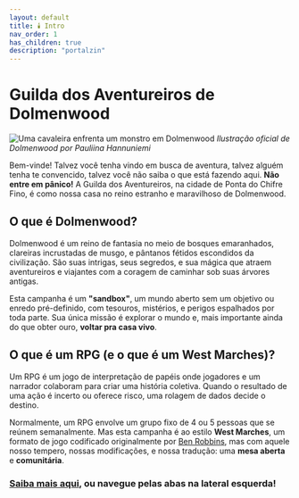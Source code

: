 ```yaml
---
layout: default
title: 🕯️ Intro
nav_order: 1
has_children: true
description: "portalzin"
---
```


# Guilda dos Aventureiros de Dolmenwood

![Uma cavaleira enfrenta um monstro em Dolmenwood](https://necroticgnome.com/cdn/shop/articles/Pauliina_Hannuniemi_-_Knight_and_Phlegm_Wyrm.jpg?v=1578737762&width=1100)
*Ilustração oficial de Dolmenwood por Pauliina Hannuniemi*

Bem-vinde! Talvez você tenha vindo em busca de aventura, talvez alguém tenha te convencido, talvez você não saiba o que está fazendo aqui. **Não entre em pânico!** A Guilda dos Aventureiros, na cidade de Ponta do Chifre Fino, é como nossa casa no reino estranho e maravilhoso de Dolmenwood.

## O que é Dolmenwood?

Dolmenwood é um reino de fantasia no meio de bosques emaranhados, clareiras incrustadas de musgo, e pântanos fétidos escondidos da civilização. São suas intrigas, seus segredos, e sua mágica que atraem aventureiros e viajantes com a coragem de caminhar sob suas árvores antigas.

Esta campanha é um **"sandbox"**, um mundo aberto sem um objetivo ou enredo pré-definido, com tesouros, mistérios, e perigos espalhados por toda parte. Sua única missão é explorar o mundo e, mais importante ainda do que obter ouro, **voltar pra casa vivo**.

## O que é um RPG (e o que é um West Marches)?

Um RPG é um jogo de interpretação de papéis onde jogadores e um narrador colaboram para criar uma história coletiva. Quando o resultado de uma ação é incerto ou oferece risco, uma rolagem de dados decide o destino.

Normalmente, um RPG envolve um grupo fixo de 4 ou 5 pessoas que se reúnem semanalmente. Mas esta campanha é ao estilo **West Marches**, um formato de jogo codificado originalmente por [Ben Robbins](https://arsludi.lamemage.com/index.php/78/grand-experiments-west-marches/), mas com aquele nosso tempero, nossas modificações, e nossa tradução: uma **mesa aberta** e **comunitária**.

### [Saiba mais aqui](mais-infos.md), ou navegue pelas abas na lateral esquerda!
